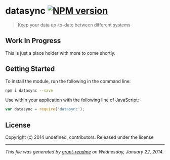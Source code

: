 # datasync [![NPM version](https://badge.fury.io/js/datasync.png)](http://badge.fury.io/js/datasync) 

> Keep your data up-to-date between different systems

## Work In Progress
This is just a place holder with more to come shortly.

## Getting Started
To install the module, run the following in the command line:

```bash
npm i datasync --save
```

Use within your application with the following line of JavaScript:

```js
var datasync = require('datasync');
```





## License
Copyright (c) 2014 undefined, contributors.
Released under the  license

***

_This file was generated by [grunt-readme](https://github.com/assemble/grunt-readme) on Wednesday, January 22, 2014._

[grunt]: http://gruntjs.com/
[Getting Started]: https://github.com/gruntjs/grunt/blob/devel/docs/getting_started.md
[package.json]: https://npmjs.org/doc/json.html
